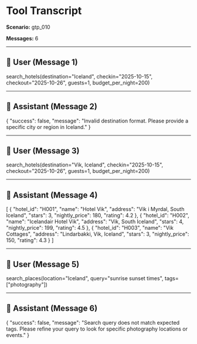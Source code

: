 # Tool Transcript

**Scenario:** gtp_010

**Messages:** 6

---

## 👤 User (Message 1)

search\_hotels(destination="Iceland", checkin="2025-10-15", checkout="2025-10-26", guests=1, budget\_per\_night=200)

---

## 🤖 Assistant (Message 2)

{
  "success": false,
  "message": "Invalid destination format. Please provide a specific city or region in Iceland."
}

---

## 👤 User (Message 3)

search\_hotels(destination="Vik, Iceland", checkin="2025-10-15", checkout="2025-10-26", guests=1, budget\_per\_night=200)

---

## 🤖 Assistant (Message 4)

[
  {
    "hotel\_id": "H001",
    "name": "Hotel Vik",
    "address": "Vik i Myrdal, South Iceland",
    "stars": 3,
    "nightly\_price": 180,
    "rating": 4.2
  },
  {
    "hotel\_id": "H002",
    "name": "Icelandair Hotel Vik",
    "address": "Vik, South Iceland",
    "stars": 4,
    "nightly\_price": 199,
    "rating": 4.5
  },
  {
    "hotel\_id": "H003",
    "name": "Vik Cottages",
    "address": "Lindarbakki, Vik, Iceland",
    "stars": 3,
    "nightly\_price": 150,
    "rating": 4.3
  }
]

---

## 👤 User (Message 5)

search\_places(location="Iceland", query="sunrise sunset times", tags=["photography"])

---

## 🤖 Assistant (Message 6)

{
  "success": false,
  "message": "Search query does not match expected tags. Please refine your query to look for specific photography locations or events."
}

